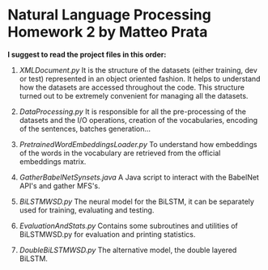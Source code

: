 # Natural Language Processing Homework 2 by Matteo Prata

**I suggest to read the project files in this order:**

1. *XMLDocument.py* 
It is the structure of the datasets (either training, dev or test) represented in an object oriented fashion. It helps to understand how the datasets are accessed throughout the code. This structure turned out to be extremely convenient for managing all the datasets.

2. *DataProcessing.py*
It is responsible for all the pre-processing of the datasets and the I/O operations, creation of the vocabularies, encoding of the sentences, batches generation...

3. *PretrainedWordEmbeddingsLoader.py*
To understand how embeddings of the words in the vocabulary are retrieved from the official embeddings matrix.

4. *GatherBabelNetSynsets.java*
A Java script to interact with the BabelNet API's and gather MFS's. 

5. *BiLSTMWSD.py*
The neural model for the BiLSTM, it can be separately used for training, evaluating and testing. 

6. *EvaluationAndStats.py*
Contains some subroutines and utilities of BiLSTMWSD.py for evaluation and printing statistics.

7. *DoubleBiLSTMWSD.py*
The alternative model, the double layered BiLSTM.
